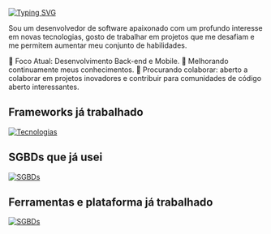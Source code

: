 
[![Typing SVG](https://readme-typing-svg.demolab.com?font=Fira+Code&pause=1000&width=435&lines=Ol%C3%A1!+Me+chamo+Rodrigo+Mamede)](https://git.io/typing-svg)

Sou um desenvolvedor de software apaixonado com um profundo interesse em novas tecnologias, gosto de trabalhar em projetos que me desafiam e me permitem aumentar meu conjunto de habilidades.

🔭 Foco Atual: Desenvolvimento Back-end e Mobile.
🌱 Melhorando continuamente meus conhecimentos.
👯 Procurando colaborar: aberto a colaborar em projetos inovadores e contribuir para comunidades de código aberto interessantes.

## Frameworks já trabalhado
[![Tecnologias](https://skillicons.dev/icons?i=dotnet,flutter)](https://skillicons.dev)

## SGBDs que já usei
[![SGBDs](https://skillicons.dev/icons?i=sqlite,postgres)](https://skillicons.dev)

## Ferramentas e plataforma já trabalhado
[![SGBDs](https://skillicons.dev/icons?i=visualstudio,androidstudio,vscode,postman,docker,azure)](https://skillicons.dev)



